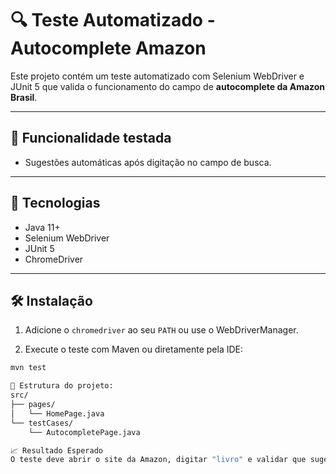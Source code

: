 # 🔍 Teste Automatizado - Autocomplete Amazon

Este projeto contém um teste automatizado com Selenium WebDriver e JUnit 5 que valida o funcionamento do campo de **autocomplete da Amazon Brasil**.

---

## 🧪 Funcionalidade testada

- Sugestões automáticas após digitação no campo de busca.

---

## 🚀 Tecnologias

- Java 11+
- Selenium WebDriver
- JUnit 5
- ChromeDriver

---

## 🛠️ Instalação


1. Adicione o `chromedriver` ao seu `PATH` ou use o WebDriverManager.

2. Execute o teste com Maven ou diretamente pela IDE:

```bash
mvn test

🧾 Estrutura do projeto:
src/
├── pages/
│   └── HomePage.java
└── testCases/
    └── AutocompletePage.java

📈 Resultado Esperado
O teste deve abrir o site da Amazon, digitar "livro" e validar que sugestões de pesquisa são exibidas corretamente...



